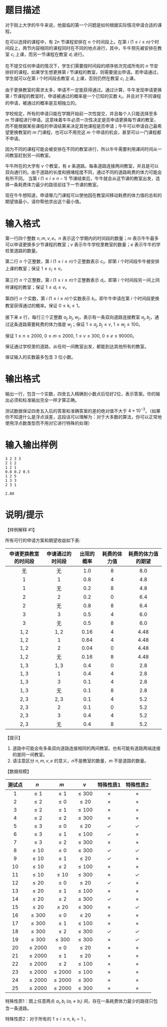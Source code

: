# 题目描述

对于刚上大学的牛牛来说，他面临的第一个问题是如何根据实际情况申请合适的课程。

在可以选择的课程中，有 $2n$ 节课程安排在 $n$ 个时间段上。在第 $i~(1 \leq i \leq n)$个时间段上，两节内容相同的课程同时在不同的地点进行，其中，牛牛预先被安排在教室 $c_i$ 上课，而另一节课程在教室 $d_i$ 进行。

在不提交任何申请的情况下，学生们需要按时间段的顺序依次完成所有的 $n$ 节安排好的课程。如果学生想更换第 $i$ 节课程的教室，则需要提出申请。若申请通过，学生就可以在第 $i$ 个时间段去教室 $d_i$ 上课，否则仍然在教室 $c_i$ 上课。

由于更换教室的需求太多，申请不一定能获得通过。通过计算，牛牛发现申请更换第 $i$ 节课程的教室时，申请被通过的概率是一个已知的实数 $k_i$，并且对于不同课程的申请，被通过的概率是互相独立的。

学校规定，所有的申请只能在学期开始前一次性提交，并且每个人只能选择至多 $m$ 节课程进行申请。这意味着牛牛必须一次性决定是否申请更换每节课的教室，而不能根据某些课程的申请结果来决定其他课程是否申请；牛牛可以申请自己最希望更换教室的 $m$ 门课程，也可以不用完这 $m$ 个申请的机会，甚至可以一门课程都不申请。

因为不同的课程可能会被安排在不同的教室进行，所以牛牛需要利用课间时间从一间教室赶到另一间教室。

牛牛所在的大学有 $v$ 个教室，有 $e$ 条道路。每条道路连接两间教室，并且是可以双向通行的。由于道路的长度和拥堵程度不同，通过不同的道路耗费的体力可能会有所不同。 当第 $i~(1 \leq i \leq n-1)$ 节课结束后，牛牛就会从这节课的教室出发，选择一条耗费体力最少的路径前往下一节课的教室。

现在牛牛想知道，申请哪几门课程可以使他因在教室间移动耗费的体力值的总和的期望值最小，请你帮他求出这个最小值。

# 输入格式

第一行四个整数 $n,m,v,e$。$n$ 表示这个学期内的时间段的数量；$m$ 表示牛牛最多可以申请更换多少节课程的教室；$v$ 表示牛牛学校里教室的数量；$e$ 表示牛牛的学校里道路的数量。

第二行 $n$ 个正整数，第 $i~(1 \leq i \leq n)$个正整数表示 $c_i$，即第 $i$ 个时间段牛牛被安排上课的教室；保证 $1 \leq c_i \leq v$。

第三行 $n$ 个正整数，第 $i~(1 \leq i \leq n)$个正整数表示 $d_i$，即第 $i$ 个时间段另一间上同样课程的教室；保证 $1 \leq d_i \leq v$。

第四行 $n$ 个实数，第 $i~(1 \leq i \leq n)$个实数表示 $k_i$，即牛牛申请在第 $i$ 个时间段更换教室获得通过的概率。保证 $0 \leq k_i \leq 1$。

接下来 $e$ 行，每行三个正整数 $a_j,b_j,w_j$，表示有一条双向道路连接教室 $a_j,b_j$，通过这条道路需要耗费的体力值是 $w_j$；保证 $1 \leq a_j,b_j \leq v,~1 \leq w_j \leq 100$。

保证 $1 \leq n \leq 2000,~0 \leq m \leq 2000,~1 \leq v \leq 300,~0 \leq e \leq 90000$。

保证通过学校里的道路，从任何一间教室出发，都能到达其他所有的教室。

保证输入的实数最多包含 $3$ 位小数。

# 输出格式

输出一行，包含一个实数，四舍五入精确到小数点后恰好$2$位，表示答案。你的输出必须和标准输出完全一样才算正确。

测试数据保证四舍五入后的答案和准确答案的差的绝对值不大于 $4 \times {10}^{-3}$。（如果你不知道什么是浮点误差，这段话可以理解为：对于大多数的算法，你可以正常地使用浮点数类型而不用对它进行特殊的处理）

# 输入输出样例

```input1
3 2 3 3
2 1 2
1 2 1
0.8 0.2 0.5 
1 2 5
1 3 3
2 3 1

```

```output1
2.80
```

# 说明/提示

【样例解释 #1】

所有可行的申请方案和期望收益如下表:

| 申请更换教室的时间段 | 申请通过的时间段 | 出现的概率 | 耗费的体力值 | 耗费的体力值的期望 |
| :------------------: | :--------------: | :--------: | :----------: | :----------------: |
|          无          |        无        |   $1.0$    |     $8$      |       $8.0$        |
|         $1$          |       $1$        |   $0.8$    |     $4$      |       $4.8$        |
|         $1$          |        无        |   $0.2$    |     $8$      |       $4.8$        |
|         $2$          |       $2$        |   $0.2$    |     $0$      |       $6.4$        |
|         $2$          |        无        |   $0.8$    |     $8$      |       $6.4$        |
|         $3$          |       $3$        |   $0.5$    |     $4$      |       $6.0$        |
|         $3$          |        无        |   $0.5$    |     $8$      |       $6.0$        |
|        $1,2$         |      $1,2$       |   $0.16$   |     $4$      |       $4.48$       |
|        $1,2$         |       $1$        |   $0.64$   |     $4$      |       $4.48$       |
|        $1,2$         |       $2$        |   $0.04$   |     $0$      |       $4.48$       |
|        $1,2$         |        无        |   $0.16$   |     $8$      |       $4.48$       |
|        $1,3$         |      $1,3$       |   $0.4$    |     $0$      |       $2.8$        |
|        $1,3$         |       $1$        |   $0.4$    |     $4$      |       $2.8$        |
|        $1,3$         |       $3$        |   $0.1$    |     $4$      |       $2.8$        |
|        $1,3$         |        无        |   $0.1$    |     $8$      |       $2.8$        |
|        $2,3$         |      $2,3$       |   $0.1$    |     $4$      |       $5.2$        |
|        $2,3$         |       $2$        |   $0.1$    |     $0$      |       $5.2$        |
|        $2,3$         |       $3$        |   $0.4$    |     $4$      |       $5.2$        |
|        $2,3$         |        无        |   $0.4$    |     $8$      |       $5.2$        |

【提示】

1. 道路中可能会有多条双向道路连接相同的两间教室。也有可能有道路两端连接的是同一间教室。
2. 请注意区分 $n,m,v,e$ 的意义，$n$不是教室的数量，$m$ 不是道路的数量。

【数据规模】

| 测试点 |     $n$     |     $m$     |    $v$     |  特殊性质1   |  特殊性质2   |
| :----: | :---------: | :---------: | :--------: | :----------: | :----------: |
|  $1$   |  $\leq 1$   |  $\leq 1$   | $\leq 300$ |   $\times$   |   $\times$   |
|  $2$   |  $\leq 2$   |  $\leq 0$   | $\leq 20$  |   $\times$   |   $\times$   |
|  $3$   |  $\leq 2$   |  $\leq 1$   | $\leq 100$ |   $\times$   |   $\times$   |
|  $4$   |  $\leq 2$   |  $\leq 2$   | $\leq 300$ |   $\times$   |   $\times$   |
|  $5$   |  $\leq 3$   |  $\leq 0$   | $\leq 20$  | $\checkmark$ | $\checkmark$ |
|  $6$   |  $\leq 3$   |  $\leq 1$   | $\leq 100$ | $\checkmark$ |   $\times$   |
|  $7$   |  $\leq 3$   |  $\leq 2$   | $\leq 300$ |   $\times$   |   $\times$   |
|  $8$   |  $\leq 10$  |  $\leq 0$   | $\leq 300$ | $\checkmark$ | $\checkmark$ |
|  $9$   |  $\leq 10$  |  $\leq 1$   | $\leq 20$  | $\checkmark$ |   $\times$   |
|  $10$  |  $\leq 10$  |  $\leq 2$   | $\leq 100$ |   $\times$   |   $\times$   |
|  $11$  |  $\leq 10$  |  $\leq 10$  | $\leq 300$ |   $\times$   | $\checkmark$ |
|  $12$  |  $\leq 20$  |  $\leq 0$   | $\leq 20$  | $\checkmark$ |   $\times$   |
|  $13$  |  $\leq 20$  |  $\leq 1$   | $\leq 100$ |   $\times$   |   $\times$   |
|  $14$  |  $\leq 20$  |  $\leq 2$   | $\leq 300$ | $\checkmark$ |   $\times$   |
|  $15$  |  $\leq 20$  |  $\leq 20$  | $\leq 300$ |   $\times$   | $\checkmark$ |
|  $16$  | $\leq 300$  |  $\leq 0$   | $\leq 20$  |   $\times$   |   $\times$   |
|  $17$  | $\leq 300$  |  $\leq 1$   | $\leq 100$ |   $\times$   |   $\times$   |
|  $18$  | $\leq 300$  |  $\leq 2$   | $\leq 300$ | $\checkmark$ | $\checkmark$ |
|  $19$  | $\leq 300$  | $\leq 300$  | $\leq 300$ |   $\times$   | $\checkmark$ |
|  $20$  | $\leq 2000$ |  $\leq 0$   | $\leq 20$  |   $\times$   |   $\times$   |
|  $21$  | $\leq 2000$ |  $\leq 1$   | $\leq 20$  |   $\times$   |   $\times$   |
|  $22$  | $\leq 2000$ |  $\leq 2$   | $\leq 100$ |   $\times$   |   $\times$   |
|  $23$  | $\leq 2000$ | $\leq 2000$ | $\leq 100$ |   $\times$   |   $\times$   |
|  $24$  | $\leq 2000$ | $\leq 2000$ | $\leq 300$ |   $\times$   |   $\times$   |
|  $25$  | $\leq 2000$ | $\leq 2000$ | $\leq 300$ |   $\times$   |   $\times$   |

特殊性质1：图上任意两点 $a_i,b_i~(a_i \neq b_i)$ 间，存在一条耗费体力最少的路径只包含一条道路。

特殊性质2：对于所有的 $1 \leq i \leq n,~k_i= 1$ 。
